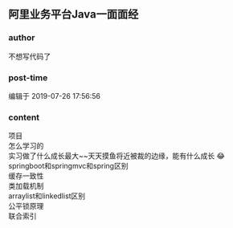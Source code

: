## 阿里业务平台Java一面面经
### author 
不想写代码了
### post-time 

编辑于  2019-07-26 17:56:56
### content 
<div class="post-topic-des nc-post-content">
 <div>
  项目
 </div>
 <div>
  怎么学习的
 </div>
 <div>
  实习做了什么成长最大~~天天摸鱼将近被裁的边缘，能有什么成长
  <span>
   😂
  </span>
 </div>
 <div>
  springboot和springmvc和spring区别
 </div>
 <div>
  缓存一致性
 </div>
 <div>
  类加载机制
 </div>
 <div>
  arraylist和linkedlist区别
 </div>
 <div>
  公平锁原理
 </div>
 <div>
  联合索引
 </div>
 <div>
  <br/>
 </div>
</div>
